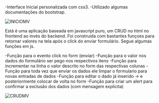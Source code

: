 -Interface Inicial personalizada com css3. 
-Utilizado algumas documentações do bootstrap.

![INICIOMV](https://user-images.githubusercontent.com/67661998/114150949-fda6b280-98f2-11eb-8e43-1e315e88530f.png)



Está é uma aplicação baseada em javascript puro, um CRUD no html no frontend ao invés do backend.
Foi construida com bastantes funçoes para retornar valores na tela após o click do enviar formulário.
Segue algumas funções em js.

-Função para o evento click no form (enviar)
-Função para o valor nos dados do formulário ser pego nos respectivos itens
-Função para incrementar na linha o valor descrito no form das respectivas colunas
-Função para toda vez que enviar os dados ele limpar o formulario para novas entradas de dados
-Função para editar o dado já inserido -> e posteriormente colocar de volta no form
-Função para criar um alert para confirmar a exclusão dos dados (com mensagem explicita)

![CRUDMV](https://user-images.githubusercontent.com/67661998/114150683-b7515380-98f2-11eb-91ff-53e64609313c.png)

